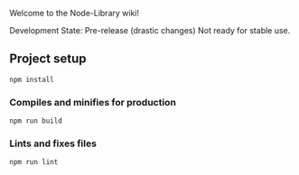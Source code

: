 Welcome to the Node-Library wiki!

Development State: Pre-release (drastic changes) Not ready for stable use.

## Project setup
```
npm install
```

### Compiles and minifies for production
```
npm run build
```

### Lints and fixes files
```
npm run lint
```

